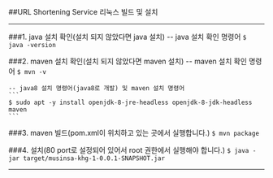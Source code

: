 ##URL Shortening Service 리눅스 빌드 및 설치

------------

###1. java 설치 확인(설치 되지 않았다면 java 설치)
	-- java 설치 확인 명령어
	```
	$ java -version
	```

###2. maven 설치 확인(설치 되지 않았다면 maven 설치)
	-- maven 설치 확인 명령어
	```
	$ mvn -v
	```
	
	-- java8 설치 명령어(java8로 개발) 및 maven 설치 명령어
	```
	$ sudo apt -y install openjdk-8-jre-headless openjdk-8-jdk-headless maven
	```

###3. maven 빌드(pom.xml이 위치하고 있는 곳에서 실행합니다.)
	```
	$ mvn package
	```

###4. 설치(80 port로 설정되어 있어서 root 권한에서 실행해야 합니다.)
	```
	$ java -jar target/musinsa-khg-1-0.0.1-SNAPSHOT.jar
	```

------------
